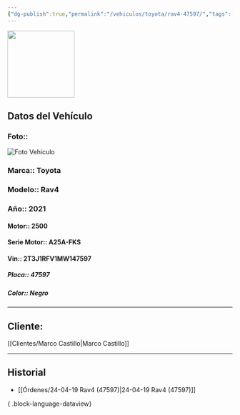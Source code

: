 ```yaml
---
{"dg-publish":true,"permalink":"/vehiculos/toyota/rav4-47597/","tags":["Toyota"]}
---
```


<img src="https://lh3.googleusercontent.com/d/137fl3TIZ0-PU8b-Pt0bsjclwHub_u78G" width="150">

## Datos del Vehículo 
### Foto:: 
<img src="https://lh3.googleusercontent.com/d/1SNwLe3JYEYC3IaRqj86cRHXW79YbDejC" Alt="Foto Vehiculo">

### Marca:: Toyota 
### Modelo:: Rav4
### Año:: 2021
#### Motor:: 2500
#### Serie Motor:: A25A-FKS
#### Vin:: 2T3J1RFV1MW147597
##### Placa:: 47597
##### Color:: Negro
---

## Cliente:

[[Clientes/Marco Castillo\|Marco Castillo]]

---

## Historial

- [[Órdenes/24-04-19 Rav4 (47597)\|24-04-19 Rav4 (47597)]]

{ .block-language-dataview} 
